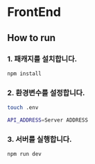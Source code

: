 # FrontEnd

## How to run
### 1. 패캐지를 설치합니다.
```bash
npm install
```
### 2. 환경변수를 설정합니다.
```bash
touch .env

API_ADDRESS=Server ADDRESS
```
### 3. 서버를 실행합니다.
```bash
npm run dev
```